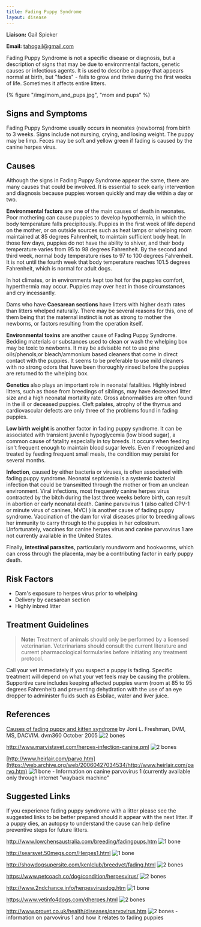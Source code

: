```yaml
---
title: Fading Puppy Syndrome
layout: disease
---
```


**Liaison:** Gail Spieker

**Email:** [tahogail@gmail.com](mailto:tahogail@gmail.com)

Fading Puppy Syndrome is not a specific disease or diagnosis, but a
description of signs that may be due to environmental factors, genetic
causes or infectious agents. It is used to describe a puppy that
appears normal at birth, but "fades" - fails to grow and thrive during
the first weeks of life. Sometimes it affects entire litters.

{% figure "/img/mom_and_pups.jpg", "mom and pups" %}

## Signs and Symptoms

Fading Puppy Syndrome usually occurs in neonates (newborns) from birth
to 3 weeks. Signs include not nursing, crying, and losing weight. The
puppy may be limp. Feces may be soft and yellow green if fading is
caused by the canine herpes virus.

## Causes

Although the signs in Fading Puppy Syndrome appear the same, there are
many causes that could be involved. It is essential to seek early
intervention and diagnosis because puppies worsen quickly and may die
within a day or two.

**Environmental factors** are one of the main causes of death in
neonates. Poor mothering can cause puppies to develop hypothermia, in
which the body temperature falls precipitously. Puppies in the first
week of life depend on the mother, or on outside sources such as heat
lamps or whelping room maintained at 85 degrees Fahrenheit, to maintain
sufficient body heat. In those few days, puppies do not have the
ability to shiver, and their body temperature varies from 95 to 98
degrees Fahrenheit. By the second and third week, normal body
temperature rises to 97 to 100 degrees Fahrenheit. It is not until the
fourth week that body temperature reaches 101.5 degrees Fahrenheit,
which is normal for adult dogs.

In hot climates, or in environments kept too hot for the puppies
comfort, hyperthermia may occur. Puppies may over heat in those
circumstances and cry incessantly.

Dams who have **Caesarean sections** have litters with higher death
rates than litters whelped naturally. There may be several reasons for
this, one of them being that the maternal instinct is not as strong to
mother the newborns, or factors resulting from the operation itself.

**Environmental toxins** are another cause of Fading Puppy Syndrome.
Bedding materials or substances used to clean or wash the whelping box
may be toxic to newborns. It may be advisable not to use pine
oils/phenols;or bleach/ammonium based cleaners that come in direct
contact with the puppies. It seems to be preferable to use mild cleaners
with no strong odors that have been thoroughly rinsed before the puppies
are returned to the whelping box.

**Genetics** also plays an important role in neonatal fatalities.
Highly inbred litters, such as those from breedings of siblings, may
have decreased litter size and a high neonatal mortality rate. Gross
abnormalities are often found in the ill or deceased puppies. Cleft
palates, atrophy of the thymus and cardiovascular defects are only three
of the problems found in fading puppies.

**Low birth weight** is another factor in fading puppy syndrome. It can
be associated with transient juvenile hypoglycemia (low blood sugar), a
common cause of fatality especially in toy breeds. It occurs when
feeding isn't frequent enough to maintain blood sugar levels. Even if
recognized and treated by feeding frequent small meals, the condition
may persist for several months.

**Infection**, caused by either bacteria or viruses, is often associated
with fading puppy syndrome. Neonatal septicemia is a systemic bacterial
infection that could be transmitted through the mother or from an
unclean environment. Viral infections, most frequently canine herpes
virus contracted by the bitch during the last three weeks before birth,
can result in abortion or early neonatal death. Canine parvovirus 1
(also called CPV-1 or minute virus of canines, MVC) ) is another cause
of fading puppy syndrome. Vaccination of the dam for viral diseases
prior to breeding allows her immunity to carry through to the puppies in
her colostrum. Unfortunately, vaccines for canine herpes virus and
canine parvovirus 1 are not currently available in the United States.

Finally, **intestinal parasites**, particularly roundworm and hookworms,
which can cross through the placenta, may be a contributing factor in
early puppy death.

## Risk Factors

- Dam's exposure to herpes virus prior to whelping
- Delivery by caesarean section
- Highly inbred litter

## Treatment Guidelines

> **Note:** Treatment of animals should only be performed by a licensed
> veterinarian. Veterinarians should consult the current literature and
> current pharmacological formularies before initiating any treatment
> protocol.

Call your vet immediately if you suspect a puppy is fading. Specific
treatment will depend on what your vet feels may be causing the
problem. Supportive care includes keeping affected puppies warm (room
at 85 to 95 degrees Fahrenheit) and preventing dehydration with the use
of an eye dropper to administer fluids such as Esbilac, water and liver
juice.

## References

[Causes of fading puppy and kitten syndrome](https://www.dvm360.com/view/causes-fading-puppy-and-kitten-syndrome)
by Joni L. Freshman, DVM, MS, DACVIM. dvm360 October
2005 ![2 bones](/img/2-bones.gif)

<http://www.marvistavet.com/herpes-infection-canine.pml>
![2 bones](/img/2-bones.gif)

[http://www.heirlair.com/parvo.htm](https://web.archive.org/web/20060427034534/http://www.heirlair.com/parvo.htm)
![1 bone](/img/1-bone.gif) - Information on canine parvovirus 1 (currently available only through
internet "wayback machine"

## Suggested Links

If you experience fading puppy syndrome with a litter please see the
suggested links to be better prepared should it appear with the next
litter. If a puppy dies, an autopsy to understand the cause can help
define preventive steps for future litters.

<http://www.lowchensaustralia.com/breeding/fadingpups.htm>
![1 bone](/img/1-bone.gif)

<http://searsvet.50megs.com/Herpes1.html>
![1 bone](/img/1-bone.gif)

<http://showdogsupersite.com/kenlclub/breedvet/fading.html>
![2 bones](/img/2-bones.gif)

<https://www.petcoach.co/dog/condition/herpesvirus/>
![2 bones](/img/2-bones.gif)

<http://www.2ndchance.info/herpesvirusdog.htm>
![1 bone](/img/1-bone.gif)

<https://www.vetinfo4dogs.com/dherpes.html>
![2 bones](/img/2-bones.gif)

<http://www.provet.co.uk/health/diseases/parvovirus.htm>
![2 bones](/img/2-bones.gif) - information on parvovirus 1 and how it
relates to fading puppies
